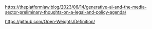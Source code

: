 https://theplatformlaw.blog/2023/06/14/generative-ai-and-the-media-sector-preliminary-thoughts-on-a-legal-and-policy-agenda/

https://github.com/Open-Weights/Definition/

